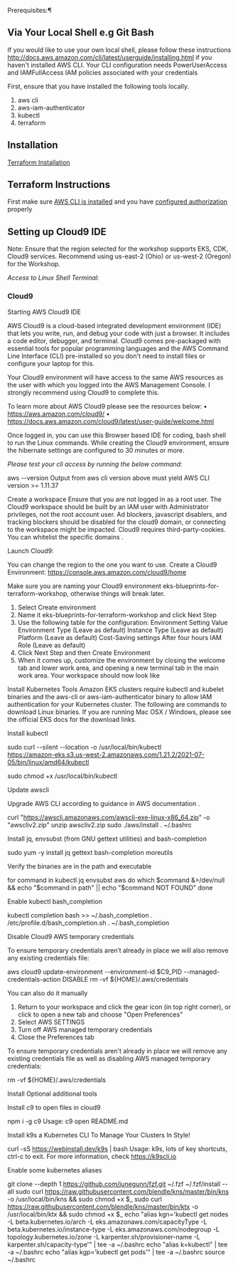
Prerequisites:¶

## Via Your Local Shell e.g Git Bash
If you would like to use your own local shell, please follow these instructions http://docs.aws.amazon.com/cli/latest/userguide/installing.html  if you haven't installed AWS CLI. Your CLI configuration  needs PowerUserAccess and IAMFullAccess IAM policies  associated with your credentials

First, ensure that you have installed the following tools locally.

1.	aws cli
2.  aws-iam-authenticator
2.	kubectl
3.	terraform


## Installation

[Terraform Installation](https://learn.hashicorp.com/tutorials/terraform/install-cli)

## Terraform Instructions

First make sure [AWS CLI is installed](https://docs.aws.amazon.com/cli/latest/userguide/cli-chap-install.html) and you have [configured authorization](https://docs.aws.amazon.com/cli/latest/userguide/cli-chap-configure.html) properly


## Setting up Cloud9 IDE
Note: Ensure that the region selected for the workshop supports EKS, CDK, Cloud9 services. Recommend using us-east-2 (Ohio) or us-west-2 (Oregon) for the Workshop.

*Access to Linux Shell Terminal:*

### Cloud9

Starting AWS Cloud9 IDE

AWS Cloud9 is a cloud-based integrated development environment (IDE) that lets you write, run, and debug your code with just a browser. It includes a code editor, debugger, and terminal. Cloud9 comes pre-packaged with essential tools for popular programming languages and the AWS Command Line Interface (CLI) pre-installed so you don't need to install files or configure your laptop for this.

Your Cloud9 environment will have access to the same AWS resources as the user with which you logged into the AWS Management Console. I strongly recommend using Cloud9 to complete this.

To learn more about AWS Cloud9 please see the resources below:
•	https://aws.amazon.com/cloud9/ 
•	https://docs.aws.amazon.com/cloud9/latest/user-guide/welcome.html 

Once logged in, you can use this Browser based IDE for coding, bash shell to run the Linux commands. While creating the Cloud9 environment, ensure the hibernate settings are configured to 30 minutes or more.


*Please test your cli access by running the below command:*

aws --version
Output from aws cli version above must yield AWS CLI version >= 1.11.37

Create a workspace
Ensure that you are not logged in as a root user.
The Cloud9 workspace should be built by an IAM user with Administrator privileges, not the root account user.
Ad blockers, javascript disablers, and tracking blockers should be disabled for the cloud9 domain, or connecting to the workspace might be impacted. Cloud9 requires third-party-cookies. You can whitelist the specific domains .

Launch Cloud9:

You can change the region to the one you want to use.
Create a Cloud9 Environment: https://console.aws.amazon.com/cloud9/home 
 
Make sure you are naming your Cloud9 environment eks-blueprints-for-terraform-workshop, otherwise things will break later.
1.	Select Create environment
2.	Name it eks-blueprints-for-terraform-workshop and click Next Step
3.	Use the following table for the configuration:
Environment Setting	Value
Environment Type	(Leave as default)
Instance Type	(Leave as default)
Platform	(Leave as default)
Cost-Saving settings	After four hours
IAM Role	(Leave as default)
4.	Click Next Step and then Create Environment
5.	When it comes up, customize the environment by closing the welcome tab and lower work area, and opening a new terminal tab in the main work area. Your workspace should now look like 


Install Kubernetes Tools
Amazon EKS clusters require kubectl and kubelet binaries and the aws-cli or aws-iam-authenticator binary to allow IAM authentication for your Kubernetes cluster.
The following are commands to download Linux binaries.
If you are running Mac OSX / Windows, please see the official EKS docs  for the download links.

Install kubectl

sudo curl --silent --location -o /usr/local/bin/kubectl \
   https://amazon-eks.s3.us-west-2.amazonaws.com/1.21.2/2021-07-05/bin/linux/amd64/kubectl

sudo chmod +x /usr/local/bin/kubectl

Update awscli

Upgrade AWS CLI according to guidance in AWS documentation .

curl "https://awscli.amazonaws.com/awscli-exe-linux-x86_64.zip" -o "awscliv2.zip"
unzip awscliv2.zip
sudo ./aws/install
. ~/.bashrc

Install jq, envsubst (from GNU gettext utilities) and bash-completion

sudo yum -y install jq gettext bash-completion moreutils

Verify the binaries are in the path and executable


for command in kubectl jq envsubst aws
  do
    which $command &>/dev/null && echo "$command in path" || echo "$command NOT FOUND"
  done

Enable kubectl bash_completion

kubectl completion bash >>  ~/.bash_completion
. /etc/profile.d/bash_completion.sh
. ~/.bash_completion

Disable Cloud9 AWS temporary credentials

To ensure temporary credentials aren’t already in place we will also remove any existing credentials file:

aws cloud9 update-environment  --environment-id $C9_PID --managed-credentials-action DISABLE
rm -vf ${HOME}/.aws/credentials

You can also do it manually
1.	Return to your workspace and click the gear icon (in top right corner), or click to open a new tab and choose "Open Preferences"
2.	Select AWS SETTINGS
3.	Turn off AWS managed temporary credentials
4.	Close the Preferences tab 

To ensure temporary credentials aren't already in place we will remove any existing credentials file as well as disabling AWS managed temporary credentials:

rm -vf ${HOME}/.aws/credentials

Install Optional additional tools

Install c9 to open files in cloud9


npm i -g c9
Usage: c9 open README.md

Install k9s a Kubernetes CLI To Manage Your Clusters In Style!


curl -sS https://webinstall.dev/k9s | bash
Usage: k9s, lots of key shortcuts, ctrl-c to exit.
For more information, check https://k9scli.io 

Enable some kubernetes aliases

git clone --depth 1 https://github.com/junegunn/fzf.git ~/.fzf
~/.fzf/install --all
sudo curl https://raw.githubusercontent.com/blendle/kns/master/bin/kns -o /usr/local/bin/kns && sudo chmod +x $_
sudo curl https://raw.githubusercontent.com/blendle/kns/master/bin/ktx -o /usr/local/bin/ktx && sudo chmod +x $_
echo "alias kgn='kubectl get nodes -L beta.kubernetes.io/arch -L eks.amazonaws.com/capacityType -L beta.kubernetes.io/instance-type -L eks.amazonaws.com/nodegroup -L topology.kubernetes.io/zone -L karpenter.sh/provisioner-name -L karpenter.sh/capacity-type'" | tee -a ~/.bashrc
echo "alias k=kubectl" | tee -a ~/.bashrc
echo "alias kgp='kubectl get pods'" | tee -a ~/.bashrc
source ~/.bashrc
